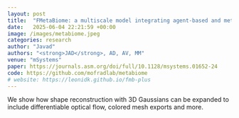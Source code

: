 ```yaml
---
layout: post
title:  "FMetaBiome: a multiscale model integrating agent-based and metabolic networks to reveal spatial regulation in gut mucosal microbial communities"
date:   2025-06-04 22:21:59 +00:00
image: /images/metabiome.jpeg
categories: research
author: "Javad"
authors: "<strong>JAD</strong>, AD, AV, MM"
venue: "mSystems"
paper: https://journals.asm.org/doi/full/10.1128/msystems.01652-24
code: https://github.com/mofradlab/metabiome
# website: https://leonidk.github.io/fmb-plus
---
```

We show how shape reconstruction with 3D Gaussians can be expanded to include differentiable optical flow, colored mesh exports and more. 